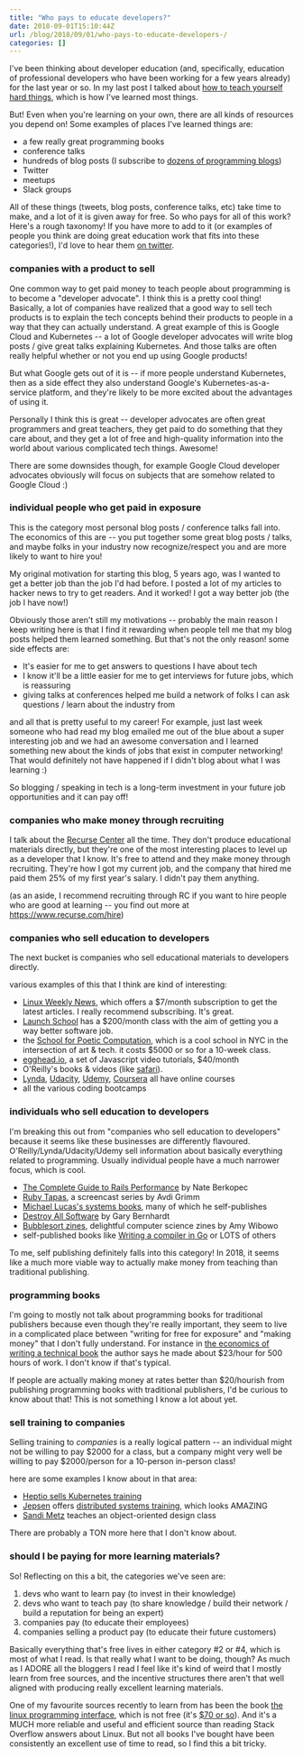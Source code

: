 ```yaml
---
title: "Who pays to educate developers?"
date: 2018-09-01T15:10:44Z
url: /blog/2018/09/01/who-pays-to-educate-developers-/
categories: []
---
```


I've been thinking about developer education (and, specifically, education of professional
developers who have been working for a few years already) for the last year or so. In my last
post I talked about [how to teach yourself hard things](https://jvns.ca/blog/2018/09/01/learning-skills-you-can-practice/),
which is how I've learned most things.

But! Even when you're learning on your own, there are all kinds of resources you depend on!  Some
examples of places I've learned things are:

* a few really great programming books
* conference talks
* hundreds of blog posts (I subscribe to [dozens of programming blogs](https://gist.github.com/jvns/4bf4113d6480d181b2d3d491c1126f25))
* Twitter
* meetups
* Slack groups

All of these things (tweets, blog posts, conference talks, etc) take time to make, and a lot of it
is given away for free. So who pays for all of this work? Here's a rough taxonomy! If you have more
to add to it (or examples of people you think are doing great education work that fits into these
categories!), I'd love to hear them [on twitter](https://twitter.com/b0rk).

### companies with a product to sell

One common way to get paid money to teach people about programming is to become a "developer
advocate". I think this is a pretty cool thing! Basically, a lot of companies have realized
that a good way to sell tech products is to explain the tech concepts behind their products to people
in a way that they can actually understand. A great example of this is Google Cloud and Kubernetes
-- a lot of Google developer advocates will write blog posts / give great talks explaining
Kubernetes. And those talks are often really helpful whether or not you end up using Google
products!

But what Google gets out of it is -- if more people understand Kubernetes, then as a side effect
they also understand Google's Kubernetes-as-a-service platform, and they're likely to be more
excited about the advantages of using it.

Personally I think this is great -- developer advocates are often great programmers and great
teachers, they get paid to do something that they care about, and they get a lot of free and
high-quality information into the world about various complicated tech things. Awesome!

There are some downsides though, for example Google Cloud developer advocates obviously will focus
on subjects that are somehow related to Google Cloud :)

### individual people who get paid in exposure

This is the category most personal blog posts / conference talks fall into. The economics of this
are -- you put together some great blog posts / talks, and maybe folks in your industry now
recognize/respect you and are more likely to want to hire you!

My original motivation for starting this blog, 5 years ago, was I wanted to get a better job than
the job I'd had before. I posted a lot of my articles to hacker news to try to get readers.
And it worked! I got a way better job (the job I have now!)

Obviously those aren't still my motivations -- probably the main reason I keep writing here is that
I find it rewarding when people tell me that my blog posts helped them learned something. But that's
not the only reason! some side effects are:

* It's easier for me to get answers to questions I have about tech
* I know it'll be a little easier for me to get interviews for future jobs, which is reassuring
* giving talks at conferences helped me build a network of folks I can ask questions / learn about
  the industry from

and all that is pretty useful to my career! For example, just last week someone who had read my blog
emailed me out of the blue about a super interesting job and we had an awesome conversation and I
learned something new about the kinds of jobs that exist in computer networking! That would
definitely not have happened if I didn't blog about what I was learning :)

So blogging / speaking in tech is a long-term investment in your future job opportunities and it can
pay off!

### companies who make money through recruiting

I talk about the [Recurse Center](https://recurse.com) all the time. They don't produce educational
materials directly, but they're one of the most interesting places to level up as a developer that I
know. It's free to attend and they make money through recruiting. They're how I got my current job,
and the company that hired me paid them 25% of my first year's salary. I didn't pay them anything.

(as an aside, I recommend recruiting through RC if you want to hire people who are good at learning
-- you find out more at https://www.recurse.com/hire)

### companies who sell education to developers

The next bucket is companies who sell educational materials to developers directly.

various examples of this that I think are kind of interesting:

* [Linux Weekly News](https://lwn.net/), which offers a $7/month subscription to get the latest
  articles. I really recommend subscribing. It's great.
* [Launch School](https://launchschool.com/) has a $200/month class with the aim of getting you a
  way better software job.
* the [School for Poetic Computation](http://sfpc.io/), which is a cool school in NYC in the
  intersection of art & tech. it costs $5000 or so for a 10-week class.
* [egghead.io](https://egghead.io/), a set of Javascript video tutorials, $40/month
* O'Reilly's books & videos (like [safari](https://www.safaribooksonline.com/)).
* [Lynda](https://www.lynda.com/), [Udacity](https://www.udacity.com/), [Udemy](https://www.udemy.com/), [Coursera](https://www.coursera.org/) all have online courses
* all the various coding bootcamps

### individuals who sell education to developers

I'm breaking this out from "companies who sell education to developers" because it seems like these
businesses are differently flavoured. O'Reilly/Lynda/Udacity/Udemy sell information about basically
everything related to programming. Usually individual people have a much narrower focus, which is
cool.

* [The Complete Guide to Rails Performance](https://www.railsspeed.com/) by Nate Berkopec
* [Ruby Tapas](https://www.rubytapas.com/), a screencast series by Avdi Grimm
* [Michael Lucas's systems books](https://mwl.io/nonfiction), many of which he self-publishes
* [Destroy All Software](https://www.destroyallsoftware.com/screencasts) by Gary Bernhardt
* [Bubblesort zines](https://shop.bubblesort.io/), delightful computer science zines by Amy Wibowo
* self-published books like [Writing a compiler in Go](https://compilerbook.com/) or LOTS of others

To me, self publishing definitely falls into this category! In 2018, it seems like a much more viable way to
actually make money from teaching than traditional publishing.

### programming books

I'm going to mostly not talk about programming books for traditional publishers because even though
they're really important, they seem to live in a complicated place between "writing for free for
exposure" and "making money" that I don't fully understand. For instance in
[the economics of writing a technical book](https://medium.com/@rothgar/the-economics-of-writing-a-technical-book-689d0c12fe39)
the author says he made about $23/hour for 500 hours of work. I don't know if that's typical.

If people are actually making money at rates better than $20/hourish from publishing programming
books with traditional publishers, I'd be curious to know about that! This is not something I know a
lot about yet.

### sell training to companies

Selling training to *companies* is a really logical pattern -- an individual might not be willing to
pay $2000 for a class, but a company might very well be willing to pay $2000/person for a 10-person
in-person class!

here are some examples I know about in that area:

* [Heptio sells Kubernetes training](https://heptio.com/services/training/)
* [Jepsen](https://jepsen.io/services) offers [distributed systems training](https://github.com/aphyr/distsys-class), which looks AMAZING
* [Sandi Metz](https://www.sandimetz.com/courses/) teaches an object-oriented design class

There are probably a TON more here that I don't know about.

### should I be paying for more learning materials?

So! Reflecting on this a bit, the categories we've seen are:

1. devs who want to learn pay (to invest in their knowledge)
1. devs who want to teach pay (to share knowledge / build their network / build a reputation for being an expert)
1. companies pay (to educate their employees)
1. companies selling a product pay (to educate their future customers)

Basically everything that's free lives in either category #2 or #4, which is most of what I read. Is
that really what I want to be doing, though? As much as I ADORE all the bloggers I read I feel like
it's kind of weird that I mostly learn from free sources, and the incentive structures there aren't
that well aligned with producing really excellent learning materials.

One of my favourite sources recently to learn from has been the book [the linux programming interface](http://man7.org/tlpi/), which is not free (it's [$70 or so](http://man7.org/tlpi/purchase.html)). And it's a MUCH more reliable and useful and efficient source than reading Stack Overflow answers about Linux. But not all books
I've bought have been consistently an excellent use of time to read, so I find this a bit tricky.
